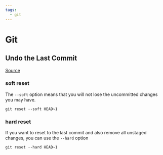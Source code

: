 ```yaml
---
tags:
  - git
---
```


[git-reset]: https://www.freecodecamp.org/news/git-revert-commit-how-to-undo-the-last-commit/ "Git Revert Commit – How to Undo the Last Commit"

# Git

## Undo the Last Commit

[Source][git-reset]

### soft reset

The `--soft` option means that you will not lose the uncommitted changes you may have.

```shell
git reset --soft HEAD~1
```

### hard reset

If you want to reset to the last commit and also remove all unstaged changes, you can use the `--hard` option

```shell
git reset --hard HEAD~1
```

